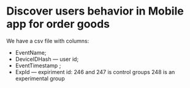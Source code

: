 # Discover users behavior in Mobile app for order goods
We have a csv file with columns:
- EventName;
- DeviceIDHash — user id;
- EventTimestamp ;
- ExpId — expiriment id: 246 and 247 is control groups 248 is an experimental group
